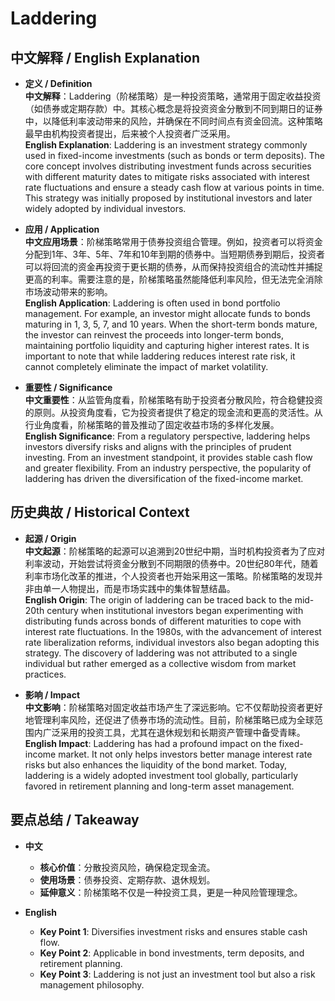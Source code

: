 # Laddering

## 中文解释 / English Explanation

* **定义 / Definition**  
  **中文解释**：Laddering（阶梯策略）是一种投资策略，通常用于固定收益投资（如债券或定期存款）中。其核心概念是将投资资金分散到不同到期日的证券中，以降低利率波动带来的风险，并确保在不同时间点有资金回流。这种策略最早由机构投资者提出，后来被个人投资者广泛采用。  
  **English Explanation**: Laddering is an investment strategy commonly used in fixed-income investments (such as bonds or term deposits). The core concept involves distributing investment funds across securities with different maturity dates to mitigate risks associated with interest rate fluctuations and ensure a steady cash flow at various points in time. This strategy was initially proposed by institutional investors and later widely adopted by individual investors.

* **应用 / Application**  
  **中文应用场景**：阶梯策略常用于债券投资组合管理。例如，投资者可以将资金分配到1年、3年、5年、7年和10年到期的债券中。当短期债券到期后，投资者可以将回流的资金再投资于更长期的债券，从而保持投资组合的流动性并捕捉更高的利率。需要注意的是，阶梯策略虽然能降低利率风险，但无法完全消除市场波动带来的影响。  
  **English Application**: Laddering is often used in bond portfolio management. For example, an investor might allocate funds to bonds maturing in 1, 3, 5, 7, and 10 years. When the short-term bonds mature, the investor can reinvest the proceeds into longer-term bonds, maintaining portfolio liquidity and capturing higher interest rates. It is important to note that while laddering reduces interest rate risk, it cannot completely eliminate the impact of market volatility.

* **重要性 / Significance**  
  **中文重要性**：从监管角度看，阶梯策略有助于投资者分散风险，符合稳健投资的原则。从投资角度看，它为投资者提供了稳定的现金流和更高的灵活性。从行业角度看，阶梯策略的普及推动了固定收益市场的多样化发展。  
  **English Significance**: From a regulatory perspective, laddering helps investors diversify risks and aligns with the principles of prudent investing. From an investment standpoint, it provides stable cash flow and greater flexibility. From an industry perspective, the popularity of laddering has driven the diversification of the fixed-income market.

## 历史典故 / Historical Context

* **起源 / Origin**  
  **中文起源**：阶梯策略的起源可以追溯到20世纪中期，当时机构投资者为了应对利率波动，开始尝试将资金分散到不同期限的债券中。20世纪80年代，随着利率市场化改革的推进，个人投资者也开始采用这一策略。阶梯策略的发现并非由单一人物提出，而是市场实践中的集体智慧结晶。  
  **English Origin**: The origin of laddering can be traced back to the mid-20th century when institutional investors began experimenting with distributing funds across bonds of different maturities to cope with interest rate fluctuations. In the 1980s, with the advancement of interest rate liberalization reforms, individual investors also began adopting this strategy. The discovery of laddering was not attributed to a single individual but rather emerged as a collective wisdom from market practices.

* **影响 / Impact**  
  **中文影响**：阶梯策略对固定收益市场产生了深远影响。它不仅帮助投资者更好地管理利率风险，还促进了债券市场的流动性。目前，阶梯策略已成为全球范围内广泛采用的投资工具，尤其在退休规划和长期资产管理中备受青睐。  
  **English Impact**: Laddering has had a profound impact on the fixed-income market. It not only helps investors better manage interest rate risks but also enhances the liquidity of the bond market. Today, laddering is a widely adopted investment tool globally, particularly favored in retirement planning and long-term asset management.

## 要点总结 / Takeaway

* **中文**  
  - **核心价值**：分散投资风险，确保稳定现金流。  
  - **使用场景**：债券投资、定期存款、退休规划。  
  - **延伸意义**：阶梯策略不仅是一种投资工具，更是一种风险管理理念。

* **English**  
  - **Key Point 1**: Diversifies investment risks and ensures stable cash flow.  
  - **Key Point 2**: Applicable in bond investments, term deposits, and retirement planning.  
  - **Key Point 3**: Laddering is not just an investment tool but also a risk management philosophy.